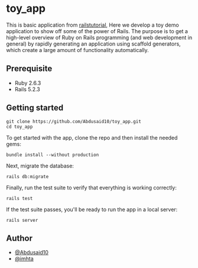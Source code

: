 # toy_app

This is basic application from [railstutorial](https://www.railstutorial.org/book/toy_app), Here we develop a toy demo application to show off some of the power of Rails. The purpose is to get a high-level overview of Ruby on Rails programming (and web development in general) by rapidly generating an application using scaffold generators, which create a large amount of functionality automatically.

## Prerequisite

- Ruby 2.6.3
- Rails 5.2.3

## Getting started


```
git clone https://github.com/Abdusaid10/toy_app.git
cd toy_app
```

To get started with the app, clone the repo and then install the needed gems:

```
bundle install --without production
```

Next, migrate the database:

```
rails db:migrate
```

Finally, run the test suite to verify that everything is working correctly:

```
rails test
```

If the test suite passes, you'll be ready to run the app in a local server:

```
rails server
```

## Author

- [@Abdusaid10](https://github.com/Abdusaid10)
- [@imhta](https://github.com/imhta)
